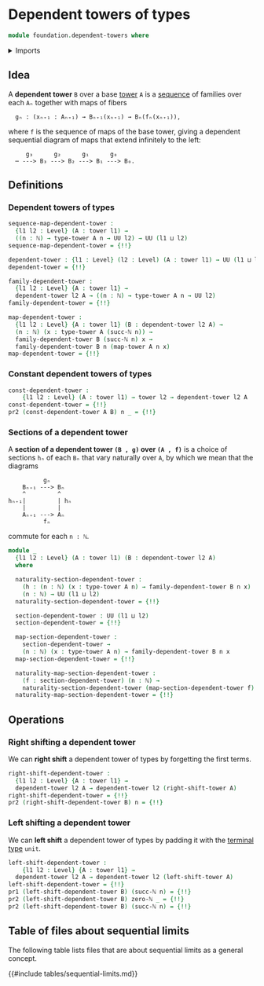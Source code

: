 # Dependent towers of types

```agda
module foundation.dependent-towers where
```

<details><summary>Imports</summary>

```agda
open import elementary-number-theory.natural-numbers

open import foundation.dependent-pair-types
open import foundation.towers
open import foundation.unit-type
open import foundation.universe-levels

open import foundation-core.function-types
open import foundation-core.homotopies
```

</details>

## Idea

A **dependent tower** `B` over a base [tower](foundation.towers.md) `A` is a
[sequence](foundation.sequences.md) of families over each `Aₙ` together with
maps of fibers

```text
  gₙ : (xₙ₊₁ : Aₙ₊₁) → Bₙ₊₁(xₙ₊₁) → Bₙ(fₙ(xₙ₊₁)),
```

where `f` is the sequence of maps of the base tower, giving a dependent
sequential diagram of maps that extend infinitely to the left:

```text
     g₃      g₂      g₁      g₀
  ⋯ ---> B₃ ---> B₂ ---> B₁ ---> B₀.
```

## Definitions

### Dependent towers of types

```agda
sequence-map-dependent-tower :
  {l1 l2 : Level} (A : tower l1) →
  ((n : ℕ) → type-tower A n → UU l2) → UU (l1 ⊔ l2)
sequence-map-dependent-tower = {!!}

dependent-tower : {l1 : Level} (l2 : Level) (A : tower l1) → UU (l1 ⊔ lsuc l2)
dependent-tower = {!!}

family-dependent-tower :
  {l1 l2 : Level} {A : tower l1} →
  dependent-tower l2 A → ((n : ℕ) → type-tower A n → UU l2)
family-dependent-tower = {!!}

map-dependent-tower :
  {l1 l2 : Level} {A : tower l1} (B : dependent-tower l2 A) →
  (n : ℕ) (x : type-tower A (succ-ℕ n)) →
  family-dependent-tower B (succ-ℕ n) x →
  family-dependent-tower B n (map-tower A n x)
map-dependent-tower = {!!}
```

### Constant dependent towers of types

```agda
const-dependent-tower :
    {l1 l2 : Level} (A : tower l1) → tower l2 → dependent-tower l2 A
const-dependent-tower = {!!}
pr2 (const-dependent-tower A B) n _ = {!!}
```

### Sections of a dependent tower

A **section of a dependent tower `(B , g)` over `(A , f)`** is a choice of
sections `hₙ` of each `Bₙ` that vary naturally over `A`, by which we mean that
the diagrams

```text
          gₙ
    Bₙ₊₁ ---> Bₙ
    ^         ^
hₙ₊₁|         | hₙ
    |         |
    Aₙ₊₁ ---> Aₙ
          fₙ
```

commute for each `n : ℕ`.

```agda
module _
  {l1 l2 : Level} (A : tower l1) (B : dependent-tower l2 A)
  where

  naturality-section-dependent-tower :
    (h : (n : ℕ) (x : type-tower A n) → family-dependent-tower B n x)
    (n : ℕ) → UU (l1 ⊔ l2)
  naturality-section-dependent-tower = {!!}

  section-dependent-tower : UU (l1 ⊔ l2)
  section-dependent-tower = {!!}

  map-section-dependent-tower :
    section-dependent-tower →
    (n : ℕ) (x : type-tower A n) → family-dependent-tower B n x
  map-section-dependent-tower = {!!}

  naturality-map-section-dependent-tower :
    (f : section-dependent-tower) (n : ℕ) →
    naturality-section-dependent-tower (map-section-dependent-tower f) n
  naturality-map-section-dependent-tower = {!!}
```

## Operations

### Right shifting a dependent tower

We can **right shift** a dependent tower of types by forgetting the first terms.

```agda
right-shift-dependent-tower :
  {l1 l2 : Level} {A : tower l1} →
  dependent-tower l2 A → dependent-tower l2 (right-shift-tower A)
right-shift-dependent-tower = {!!}
pr2 (right-shift-dependent-tower B) n = {!!}
```

### Left shifting a dependent tower

We can **left shift** a dependent tower of types by padding it with the
[terminal type](foundation.unit-type.md) `unit`.

```agda
left-shift-dependent-tower :
    {l1 l2 : Level} {A : tower l1} →
  dependent-tower l2 A → dependent-tower l2 (left-shift-tower A)
left-shift-dependent-tower = {!!}
pr1 (left-shift-dependent-tower B) (succ-ℕ n) = {!!}
pr2 (left-shift-dependent-tower B) zero-ℕ _ = {!!}
pr2 (left-shift-dependent-tower B) (succ-ℕ n) = {!!}
```

## Table of files about sequential limits

The following table lists files that are about sequential limits as a general
concept.

{{#include tables/sequential-limits.md}}
